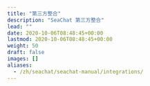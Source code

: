```yaml
---
title: "第三方整合"
description: "SeaChat 第三方整合"
lead: ""
date: 2020-10-06T08:48:45+00:00
lastmod: 2020-10-06T08:48:45+00:00
weight: 50
draft: false
images: []
aliases:
  - /zh/seachat/seachat-manual/integrations/
---
```

